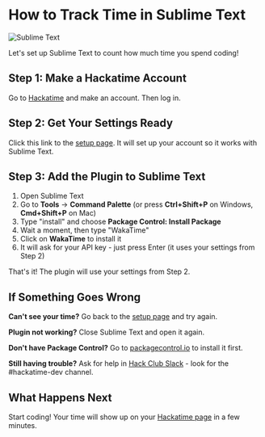# How to Track Time in Sublime Text

![Sublime Text](/images/editor-icons/sublime-text-128.png)

Let's set up Sublime Text to count how much time you spend coding!

## Step 1: Make a Hackatime Account

Go to [Hackatime](https://hackatime.hackclub.com) and make an account. Then log in.

## Step 2: Get Your Settings Ready

Click this link to the [setup page](https://hackatime.hackclub.com/my/wakatime_setup). It will set up your account so it works with Sublime Text.

## Step 3: Add the Plugin to Sublime Text

1. Open Sublime Text
2. Go to **Tools** → **Command Palette** (or press **Ctrl+Shift+P** on Windows, **Cmd+Shift+P** on Mac)
3. Type "install" and choose **Package Control: Install Package**
4. Wait a moment, then type "WakaTime"
5. Click on **WakaTime** to install it
6. It will ask for your API key - just press Enter (it uses your settings from Step 2)

That's it! The plugin will use your settings from Step 2.

## If Something Goes Wrong

**Can't see your time?** Go back to the [setup page](https://hackatime.hackclub.com/my/wakatime_setup) and try again.

**Plugin not working?** Close Sublime Text and open it again.

**Don't have Package Control?** Go to [packagecontrol.io](https://packagecontrol.io/installation) to install it first.

**Still having trouble?** Ask for help in [Hack Club Slack](https://hackclub.slack.com) - look for the #hackatime-dev channel.

## What Happens Next

Start coding! Your time will show up on your [Hackatime page](https://hackatime.hackclub.com) in a few minutes.
